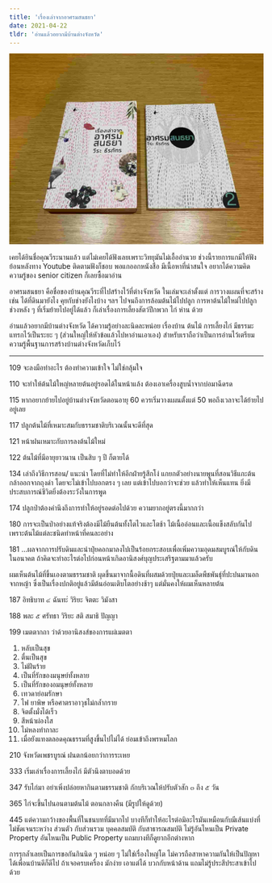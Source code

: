 ```yaml
---
title: 'เรื่องเล่าจากอาศรมสนธยา'
date: 2021-04-22
tldr: 'อ่านแล้วอยากมีบ้านต่างจังหวัด'
---
```


![books-cover](5BFF4AEB-3A38-4B01-A0FD-B298E5B35B5E_resize.jpg)

เคยได้ยินชื่อคุณวีระนานแล้ว แต่ไม่เคยได้ฟังเลยเพราะวิทยุมันไม่เอื้ออำนวย ช่วงนี้รายการแกมีให้ฟังย้อนหลังทาง Youtube ติดตามฟังก็ชอบ พอแกออกหนังสือ มีเนื้อหาที่น่าสนใจ อยากได้ความคิดความรู้ของ senior citizen ก็เลยซื้อมาอ่าน

อาศรมสนธยา คือชื่อของบ้านคุณวีระที่ไปสร้างไว้ที่ต่างจังหวัด ในเล่มจะเล่าตั้งแต่ การวางแผนที่จะสร้าง เช่น ได้ที่ดินมายังไง คุยกับช่างยังไงบ้าง ฯลฯ ไปจนถึงการล้อมต้นไม้ไปปลูก การหาต้นไม้ใหม่ไปปลูก ช่วงหลัง ๆ ที่เริ่มย้ายไปอยู่ได้แล้ว ก็เล่าเรื่องการเลี้ยงสัตว์ปีกพวก ไก่ ห่าน ด้วย

อ่านแล้วอยากมีบ้านต่างจังหวัด ได้ความรู้อย่างละนิดละหน่อย เรื่องบ้าน ต้นไม้ การเลี้ยงไก่ มีธรรมะแทรกไว้เป็นระยะ ๆ (ส่วนใหญ่ให้หัวข้อแล้วไปหาอ่านเอาเอง) สำหรับเราถือว่าเป็นการอ่านไว้เตรียมความรู้พื้นฐานการสร้างบ้านต่างจังหวัดเก็บไว้

---

109 จะลงมือทำอะไร ต้องทำความเข้าใจ ไม่ใช่กลุ้มใจ

110 จะทำให้ต้นไม้ใหญ่หลายต้นอยู่รอดได้ในหน้าแล้ง ต้องเอาเครื่องสูบน้ำจากบ่อมาฉีดรด

115 หากอยากย้ายไปอยู่บ้านต่างจังหวัดตอนอายุ 60 ควรเริ่มวางแผนตั้งแต่ 50 พอถึงเวลาจะได้ย้ายไปอยู่เลย

117 ปลูกต้นไม้ที่เหมาะสมกับธรรมชาติบริเวณนั้นจะดีที่สุด

121 หน้าฝนเหมาะกับการลงต้นไม้ใหม่

122 ต้นไม้ที่มีอายุยาวนาน เป็นสิบ ๆ ปี ก็ตายได้

134 เล่าถึงวิธีการสอน/ แนะนำ โดยที่ไม่ทำให้อีกฝ่ายรู้สึกโง่ แกยกตัวอย่างนายพูนที่สอนวิธีแกะต้นกล้าออกจากถุงดำ โดยจะไม่เข้าไปบอกตรง ๆ เลย แต่เข้าไปบอกว่าจะช่วย แล้วทำให้เห็นแทน ยิ่งมีประสบการณ์ชีวิตยิ่งต้องระวังในการพูด

174 ปลูกป่าต้องคำนึงถึงการทำให้อยู่รอดต่อไปด้วย ความยากอยู่ตรงนี้มากกว่า

180 การจะเป็นป่าอย่างแท้จริงต้องมีไม้ยืนต้นทั้งโตไวและโตช้า ไม้เนื้ออ่อนและเนื้อแข็งสลับกันไป เพราะต้นไม้แต่ละชนิดทำหน้าที่คนละอย่าง

181 ...ผลจากการปรับดินและนำปุ๋ยคอกมาลงไปเป็นร้อยกระสอบเพื่อเพิ่มความอุดมสมบูรณ์ให้กับดินในอนาคต ถ้าคิดจะทำอะไรต่อไปก่อนหน้าเกิดอานิสงศ์บุญประเสริฐตามมาแล้วครับ

ผมเห็นต้นไม้ที่ขึ้นเองตามธรรมชาติ ผุดขึ้นมาจากนื้อดินที่ผสมด้วยปุ๋ยและเมล็ดพืชพันธุ์ที่ปะปนมานอกจากหญ้า ซึ่งเป็นเรื่องปกติอยู่แล้วมีต้นอ่อนเติบโตอย่างช้าๆ แต่มั่นคงให้ผมเห็นหลายต้น

187 อิทธิบาท ๔ ฉันทะ่ วิริยะ จิตตะ วิมังสา

188 พละ ๕ ศรัทธา วิริยะ สติ สมาธิ ปัญญา

199 เมตตากถา ว่าด้วยอานิสงส์ของการแผ่เมตตา

1. หลับเป็นสุข
2. ตื่นเป็นสุข
3. ไม่ฝันร้าย
4. เป็นที่รักของมนุษย์ทั้งหลาย
5. เป็นที่รักของอมนุษย์ทั้งหลาย
6. เทวดาย่อมรักษา
7. ไฟ ยาพิษ หรือศาตราอาวุธไม่กล้ำกราย
8. จิตตั้งมั่งได้เร็ว
9. สีหน้าผ่องใส
10. ไม่หลงทำกาละ
11. เมื่อยังแทงตลอดคุณธรรมที่สูงขึ้นไปไม่ได้ ย่อมเข้าถึงพรหมโลก

210 จังหวัดเพชรบูรณ์ ฝนตกน้อยกว่าการระเหย

333 เริ่มเล่าเรื่องการเลี้ยงไก่ มีตัวนึงตาบอดด้วย

347 รับไก่มา อย่าเพิ่งปล่อยหากินตามธรรมชาติ กักบริเวณให้ปรับตัวสัก ๓ ถึง ๕ วัน

365 ไก่จะขึ้นไปนอนตามต้นไม้ ตอนกลางคืน (มีรูปให้ดูด้วย)

445 แต่ความกว้างของพื้นที่ในชนบทที่มีมากไป บางทีก็ทำให้อะไรต่อมิอะไรมันเหมือนกับมีเส้นแบ่งที่ไม่ชัดเจนระหว่าง ส่วนตัว กับส่วนรวม บุคคลสมบัติ กับสาธารณสมบัติ ไม่รู้อันไหนเป็น Private Property อันไหนเป็น Public Property แถมบางทีก็ดูยากอีกต่างหาก

การรุกล้ำเลยเป็นการขอกันกินนิด ๆ หน่อย ๆ ไม่ใช่เรื่องใหญ่โต ไม่ควรถือสาหาความกันให้เป็นปัญหา ได้เพื่อนบ้านดีก็ดีไป ถ้าเจอครบเครื่อง มักง่าย เอาแต่ได้ บวกกับหน้าด้าน แถมไม่รู้ประสีประสาเข้าไปด้วย

